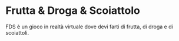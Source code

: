 # Frutta &amp; Droga &amp; Scoiattolo
FDS è un gioco in realtà virtuale dove devi farti di frutta, di droga e di scoiattoli.